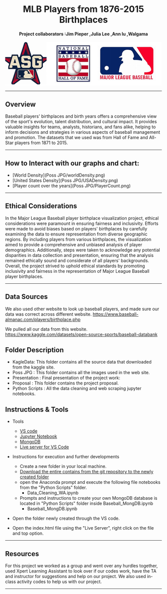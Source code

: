 <h1 align="center">MLB Players from 1876-2015 Birthplaces </h1>
<h4 align="center"> Project collaborators :Jim Pieper ,Julia Lee ,Ann lu ,Walgama</h4>

<div align="center">
	<img src="Poss JPG/ReadmeImmage.png">
</div>

*********
## Overview

Baseball players' birthplaces and birth years offers a comprehensive view of the sport's evolution, talent distribution, and cultural impact. It provides valuable insights for teams, analysts, historians, and fans alike, helping to inform decisions and strategies in various aspects of baseball management and promotion. The datasets that we used was from Hall of Fame and All-Star players from 1871 to 2015.
***********
## How to Interact with our graphs and chart:
- [World Density](Poss JPG/worldDensity.png)
- [United States Density](Poss JPG/USADensity.png)
- [Player count over the years](Poss JPG/PlayerCount.png)

**********
## Ethical Considerations

In the Major League Baseball player birthplace visualization project, ethical considerations were paramount in ensuring fairness and inclusivity. Efforts were made to avoid biases based on players' birthplaces by carefully examining the data to ensure representation from diverse geographic regions. By including players from various birthplaces, the visualization aimed to provide a comprehensive and unbiased analysis of player demographics. Additionally, steps were taken to acknowledge any potential disparities in data collection and presentation, ensuring that the analysis remained ethically sound and considerate of all players' backgrounds. Overall, the project strived to uphold ethical standards by promoting inclusivity and fairness in the representation of Major League Baseball player birthplaces.

**********
## Data Sources

We also used other website to look up baseball players, and made sure our data was correct across different website.
https://www.baseball-almanac.com/players/birthplace.php

We pulled all our data from this website.
https://www.kaggle.com/datasets/open-source-sports/baseball-databank

## Folder Description
- KagleData: This folder contains all the source data that downloaded from the kaggle site.
- Poss JPG : This folder contains all the images used in the web site.
- Presentation : Final presentation of the project work:
- Proposal : This folder contains the project proposal. 
- Python Scripts : All the data cleaning and web scraping jupyter notebooks.

## Instructions & Tools 
- Tools 
  - [VS code](https://code.visualstudio.com/download)
  - [Jupyter Notebook](https://docs.anaconda.com/anaconda/install/)
  - [MongoDB](https://www.mongodb.com/try/download/community)
  - [Live server for VS Code](https://marketplace.visualstudio.com/items?itemName=ritwickdey.LiveServer)
  
- Instructions for execution and further developments
  - Create a new folder  in your local machine.
  - [Download the entire contains from the git repository to the newly created folder ]()
  - open the Anaconda prompt and execute the following file notebooks from the "Python Scripts" folder.
	- Data_Cleaning_WA.ipynb
  - Prompts and instructions to create your own MongoDB database is located in "Python Scripts" folder inside Baseball_MongDB.ipynb 
	- Baseball_MongDB.ipynb	
 - Open the folder newly created through the VS code.
 - Open the index.html file using the "Live Server", right click on the file and top option.   


**********
## Resources 
For this project we worked as a group and went over any hurdles together, used Xpert Learning Assistant to look over if our codes work, have the TA and instructor for suggestions and help on our project. We also used in-class activity codes to help us with our project.
********
   
